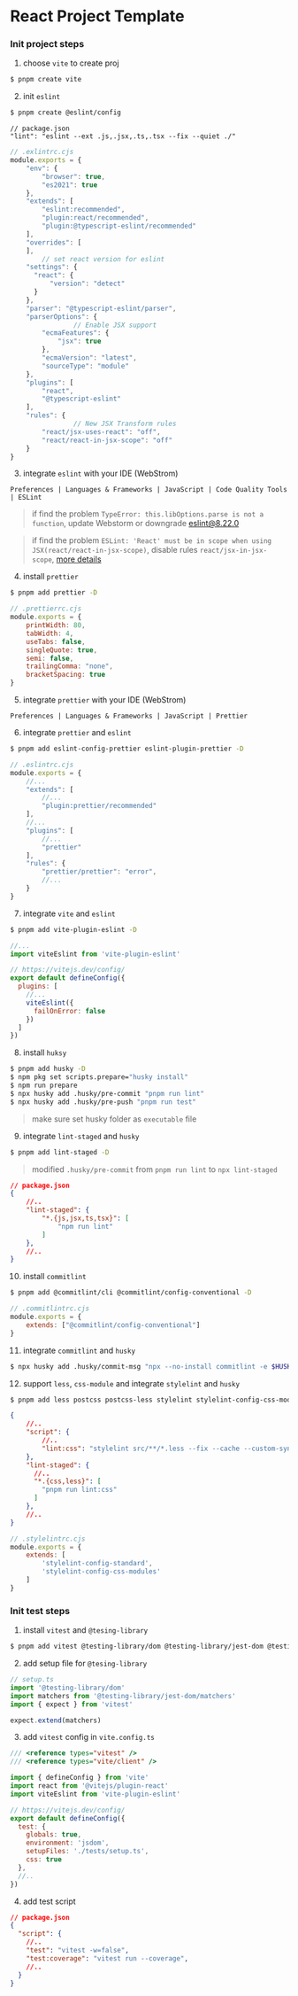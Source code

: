 # React Project Template

### Init project steps

1. choose `vite` to create proj

```bash
$ pnpm create vite
```

2. init `eslint`

```bash
$ pnpm create @eslint/config
```

```shell
// package.json
"lint": "eslint --ext .js,.jsx,.ts,.tsx --fix --quiet ./"
```

```jsx
// .exlintrc.cjs
module.exports = {
    "env": {
        "browser": true,
        "es2021": true
    },
    "extends": [
        "eslint:recommended",
        "plugin:react/recommended",
        "plugin:@typescript-eslint/recommended"
    ],
    "overrides": [
    ],
		// set react version for eslint
    "settings": {
      "react": {
          "version": "detect"
      }
    },
    "parser": "@typescript-eslint/parser",
    "parserOptions": {
				// Enable JSX support
        "ecmaFeatures": {
            "jsx": true
        },
        "ecmaVersion": "latest",
        "sourceType": "module"
    },
    "plugins": [
        "react",
        "@typescript-eslint"
    ],
    "rules": {
				// New JSX Transform rules
        "react/jsx-uses-react": "off",
        "react/react-in-jsx-scope": "off"
    }
}
```

3. integrate `eslint` with your IDE (WebStrom)

`Preferences | Languages & Frameworks | JavaScript | Code Quality Tools | ESLint`

> if find the problem `TypeError: this.libOptions.parse is not a function`, update Webstorm or downgrade eslint@8.22.0
>

> if find the problem `ESLint: 'React' must be in scope when using JSX(react/react-in-jsx-scope)`, disable rules `react/jsx-in-jsx-scope`, [more details](https://reactjs.org/blog/2020/09/22/introducing-the-new-jsx-transform.html)
>

4. install `prettier`

```bash
$ pnpm add prettier -D
```

```javascript
// .prettierrc.cjs
module.exports = {
    printWidth: 80,
    tabWidth: 4,
    useTabs: false,
    singleQuote: true,
    semi: false,
    trailingComma: "none",
    bracketSpacing: true
}
```

5. integrate `prettier` with your IDE (WebStrom)

`Preferences | Languages & Frameworks | JavaScript | Prettier`

6. integrate `prettier` and `eslint`

```bash
$ pnpm add eslint-config-prettier eslint-plugin-prettier -D
```

```javascript
// .eslintrc.cjs
module.exports = {
    //...
    "extends": [
        //...
        "plugin:prettier/recommended"
    ],
    //...
    "plugins": [
        //...
        "prettier"
    ],
    "rules": {
        "prettier/prettier": "error",
        //...
    }
}
```

7. integrate `vite` and `eslint`

```bash
$ pnpm add vite-plugin-eslint -D
```

```javascript
//...
import viteEslint from 'vite-plugin-eslint'

// https://vitejs.dev/config/
export default defineConfig({
  plugins: [
    //...
    viteEslint({
      failOnError: false
    })
  ]
})

```

8. install `huksy`

```bash
$ pnpm add husky -D
$ npm pkg set scripts.prepare="husky install"
$ npm run prepare
$ npx husky add .husky/pre-commit "pnpm run lint"
$ npx husky add .husky/pre-push "pnpm run test"
```

> make sure set husky folder as `executable` file
>

9. integrate `lint-staged` and `husky`

```bash
$ pnpm add lint-staged -D
```

> modified `.husky/pre-commit` from `pnpm run lint` to `npx lint-staged`
>

```json lines
// package.json
{
	//..
	"lint-staged": {
		"*.{js,jsx,ts,tsx}": [
			"npm run lint"
		]
	},
	//..
}
```

10. install `commitlint`

```bash
$ pnpm add @commitlint/cli @commitlint/config-conventional -D
```

```jsx
// .commitlintrc.cjs
module.exports = {
	extends: ["@commitlint/config-conventional"]
}
```

11. integrate `commitlint` and `husky`

```bash
$ npx husky add .husky/commit-msg "npx --no-install commitlint -e $HUSKY_GIT_PARAMS"
```

12. support `less`, `css-module` and integrate `stylelint` and `husky`

```bash
$ pnpm add less postcss postcss-less stylelint stylelint-config-css-modules stylelint-config-standard -D
```

```json lines
{
    //..
    "script": {
        //..
        "lint:css": "stylelint src/**/*.less --fix --cache --custom-syntax postcss-less"
    },
    "lint-staged": {
      //..
      "*.{css,less}": [
        "pnpm run lint:css"
      ]
    },
    //..
}
```

```jsx
// .stylelintrc.cjs
module.exports = {
    extends: [
        'stylelint-config-standard',
        'stylelint-config-css-modules'
    ]
}
```

### Init test steps

1. install `vitest` and `@tesing-library`

```bash
$ pnpm add vitest @testing-library/dom @testing-library/jest-dom @testing-library/react jsdom -D
```

2. add setup file for `@tesing-library`

```jsx
// setup.ts
import '@testing-library/dom'
import matchers from '@testing-library/jest-dom/matchers'
import { expect } from 'vitest'

expect.extend(matchers)
```

3. add `vitest` config in `vite.config.ts`

```javascript
/// <reference types="vitest" />
/// <reference types="vite/client" />

import { defineConfig } from 'vite'
import react from '@vitejs/plugin-react'
import viteEslint from 'vite-plugin-eslint'

// https://vitejs.dev/config/
export default defineConfig({
  test: {
    globals: true,
    environment: 'jsdom',
    setupFiles: './tests/setup.ts',
    css: true
  },
  //..
})

```

4. add test script

```json lines
// package.json
{
  "script": {
    //..
    "test": "vitest -w=false",
    "test:coverage": "vitest run --coverage",
    //..
  }
}
```
